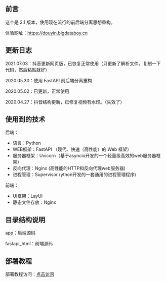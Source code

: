 ## 前言
这个是 2.1 版本，使用现在流行的前后端分离思想重构。

体验网址：https://douyin.bigdataboy.cn

## 更新日志
2021.07.03：抖音更新网页版，已恢复正常使用（只更新了解析文件，复制一下代码，然后粘贴就好）

2020.05.30：使用 FastAPI 前后端分离重构

2020.05.02：已更新，正常使用

2020.04.27：抖音结构更新，已修复视频有水印。（失效了）

## 使用到的技术
后端：
- 语言：Python
- WEB框架：FastAPI （现代、快速（高性能）的 Web 框架）
- 服务器框架：Uvicorn（基于asyncio开发的一个轻量级高效的web服务器框架）
- 反向代理：Nginx (高性能的HTTP和反向代理web服务器)
- 进程管理：Supervisor (ython开发的一套通用的进程管理程序)

前端：
- UI框架：LayUI
- 静态文件存放：Nginx

## 目录结构说明
app：后端源码

fastapi_html：前端源码

## 部署教程
部署教程访问：[点击访问](https://bigdataboy.cn/post-271.html)
